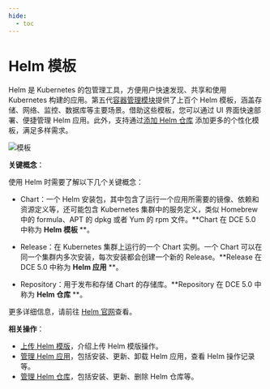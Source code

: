 ```yaml
---
hide:
  - toc
---
```


# Helm 模板

Helm 是 Kubernetes 的包管理工具，方便用户快速发现、共享和使用 Kubernetes 构建的应用。第五代[容器管理模块](../../intro/index.md)提供了上百个 Helm 模板，涵盖存储、网络、监控、数据库等主要场景。借助这些模板，您可以通过 UI 界面快速部署、便捷管理 Helm 应用。此外，支持通过[添加 Helm 仓库](helm-repo.md) 添加更多的个性化模板，满足多样需求。

![模板](https://docs.daocloud.io/daocloud-docs-images/docs/kpanda/images/helm14.png)

**关键概念**：

使用 Helm 时需要了解以下几个关键概念：

- Chart：一个 Helm 安装包，其中包含了运行一个应用所需要的镜像、依赖和资源定义等，还可能包含 Kubernetes 集群中的服务定义，类似 Homebrew 中的 formula、APT 的 dpkg 或者 Yum 的 rpm 文件。**Chart 在 DCE 5.0 中称为 __Helm 模板__ **。

- Release：在 Kubernetes 集群上运行的一个 Chart 实例。一个 Chart 可以在同一个集群内多次安装，每次安装都会创建一个新的 Release。**Release 在 DCE 5.0 中称为 __Helm 应用__ **。

- Repository：用于发布和存储 Chart 的存储库。**Repository 在 DCE 5.0 中称为 __Helm 仓库__ **。

更多详细信息，请前往 [Helm 官网](https://helm.sh/)查看。

**相关操作**：

- [上传 Helm 模版](./upload-helm.md)，介绍上传 Helm 模版操作。
- [管理 Helm 应用](helm-app.md)，包括安装、更新、卸载 Helm 应用，查看 Helm 操作记录等。
- [管理 Helm 仓库](helm-repo.md)，包括安装、更新、删除 Helm 仓库等。
